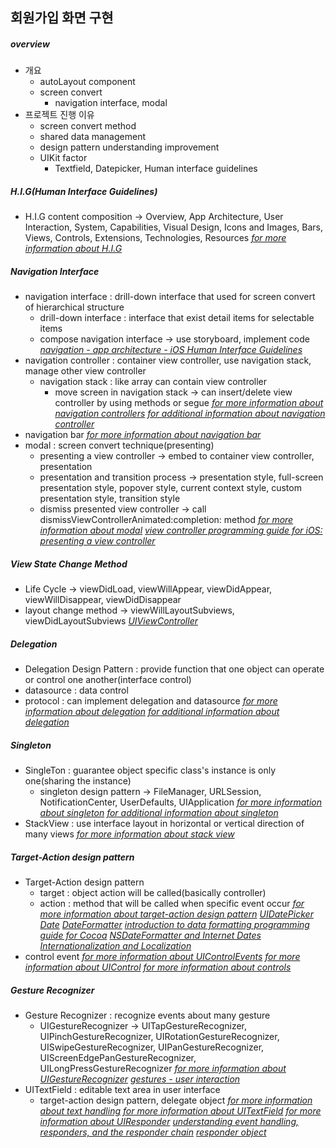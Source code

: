 ## 회원가입 화면 구현

##### overview
- 개요
  * autoLayout component
  * screen convert
    + navigation interface, modal
- 프로젝트 진행 이유
  * screen convert method
  * shared data management
  * design pattern understanding improvement
  * UIKit factor
    + Textfield, Datepicker, Human interface guidelines

##### H.I.G(Human Interface Guidelines)
- H.I.G content composition -> Overview, App Architecture, User Interaction, System, Capabilities, Visual Design, Icons and Images, Bars, Views, Controls, Extensions, Technologies, Resources
*[for more information about H.I.G](https://developer.apple.com/ios/human-interface-guidelines/overview/themes/)*

##### Navigation Interface
- navigation interface : drill-down interface that used for screen convert of hierarchical structure
  * drill-down interface : interface that exist detail items for selectable items
  * compose navigation interface -> use storyboard, implement code
  *[navigation - app architecture - iOS Human Interface Guidelines](https://developer.apple.com/ios/human-interface-guidelines/app-architecture/navigation/)*
- navigation controller : container view controller, use navigation stack, manage other view controller
  * navigation stack : like array can contain view controller
    + move screen in navigation stack -> can insert/delete view controller by using methods or segue
    *[for more information about navigation controllers](https://developer.apple.com/library/content/documentation/WindowsViews/Conceptual/ViewControllerCatalog/Chapters/NavigationControllers.html)*
    *[for additional information about navigation controller](https://developer.apple.com/documentation/uikit/uinavigationcontroller)*
- navigation bar
*[for more information about navigation bar](https://developer.apple.com/documentation/uikit/uinavigationbar)*
- modal : screen convert technique(presenting)
  * presenting a view controller -> embed to container view controller, presentation
  * presentation and transition process -> presentation style, full-screen presentation style, popover style, current context style, custom presentation style, transition style
  * dismiss presented view controller -> call dismissViewControllerAnimated:completion: method
  *[for more information about modal](https://developer.apple.com/ios/human-interface-guidelines/app-architecture/modality/)*
  *[view controller programming guide for iOS: presenting a view controller](https://developer.apple.com/library/content/featuredarticles/ViewControllerPGforiPhoneOS/PresentingaViewController.html)*

##### View State Change Method
- Life Cycle -> viewDidLoad, viewWillAppear, viewDidAppear, viewWillDisappear, viewDidDisappear
- layout change method -> viewWillLayoutSubviews, viewDidLayoutSubviews
*[UIViewController](https://developer.apple.com/documentation/uikit/uiviewcontroller)*

##### Delegation
- Delegation Design Pattern : provide function that one object can operate or control one another(interface control)
- datasource : data control
- protocol : can implement delegation and datasource
*[for more information about delegation](https://developer.apple.com/library/content/documentation/Swift/Conceptual/Swift_Programming_Language/Protocols.html#//apple_ref/doc/uid/TP40014097-CH25-ID276)*
*[for additional information about delegation](https://developer.apple.com/library/content/documentation/Swift/Conceptual/BuildingCocoaApps/AdoptingCocoaDesignPatterns.html#//apple_ref/doc/uid/TP40014216-CH7-ID8)*

##### Singleton
- SingleTon : guarantee object specific class's instance is only one(sharing the instance)
  * singleton design pattern -> FileManager, URLSession, NotificationCenter, UserDefaults, UIApplication
  *[for more information about singleton](https://developer.apple.com/library/content/documentation/General/Conceptual/DevPedia-CocoaCore/Singleton.html)*
  *[for additional information about singleton](https://developer.apple.com/library/content/documentation/Swift/Conceptual/BuildingCocoaApps/AdoptingCocoaDesignPatterns.html#//apple_ref/doc/uid/TP40014216-CH7-ID177)*
- StackView : use interface layout in horizontal or vertical direction of many views
*[for more information about stack view](https://developer.apple.com/documentation/uikit/uistackview)*

##### Target-Action design pattern
- Target-Action design pattern
  * target : object action will be called(basically controller)
  * action : method that will be called when specific event occur
  *[for more information about target-action design pattern](https://developer.apple.com/library/content/documentation/General/Conceptual/Devpedia-CocoaApp/TargetAction.html)*
  *[UIDatePicker](https://developer.apple.com/documentation/uikit/uidatepicker)*
  *[Date](https://developer.apple.com/documentation/foundation/date)*
  *[DateFormatter](https://developer.apple.com/documentation/foundation/dateformatter)*
  *[introduction to data formatting programming guide for Cocoa](https://developer.apple.com/library/content/documentation/Cocoa/Conceptual/DataFormatting/DataFormatting.html#//apple_ref/doc/uid/10000029i)*
  *[NSDateFormatter and Internet Dates](https://developer.apple.com/library/content/qa/qa1480/_index.html)*
  *[Internationalization and Localization](https://developer.apple.com/library/content/documentation/MacOSX/Conceptual/BPInternational/Introduction/Introduction.html#//apple_ref/doc/uid/10000171i)*
- control event
*[for more information about UIControlEvents](https://developer.apple.com/documentation/uikit/uicontrolevents)*
*[for more information about UIControl](https://developer.apple.com/documentation/uikit/uicontrol)*
*[for more information about controls](https://developer.apple.com/ios/human-interface-guidelines/controls)*

##### Gesture Recognizer
- Gesture Recognizer : recognize events about many gesture
  * UIGestureRecognizer -> UITapGestureRecognizer, UIPinchGestureRecognizer, UIRotationGestureRecognizer, UISwipeGestureRecognizer, UIPanGestureRecognizer, UIScreenEdgePanGestureRecognizer, UILongPressGestureRecognizer
  *[for more information about UIGestureRecognizer](https://developer.apple.com/documentation/uikit/uigesturerecognizer)*
  *[gestures - user interaction](https://developer.apple.com/ios/human-interface-guidelines/user-interaction/gestures/)*
- UITextField : editable text area in user interface
  * target-action design pattern, delegate object
  *[for more information about text handling](https://developer.apple.com/library/content/documentation/StringsTextFonts/Conceptual/TextAndWebiPhoneOS/Introduction/Introduction.html#//apple_ref/doc/uid/TP40009542)*
  *[for more information about UITextField](https://developer.apple.com/documentation/uikit/uitextfield)*
  *[for more information about UIResponder](https://developer.apple.com/documentation/uikit/uiresponder)*
  *[understanding event handling, responders, and the responder chain](https://developer.apple.com/documentation/uikit/touches_presses_and_gestures/understanding_event_handling_responders_and_the_responder_chain)*
  *[responder object](https://developer.apple.com/library/content/documentation/General/Conceptual/Devpedia-CocoaApp/Responder.html)*
